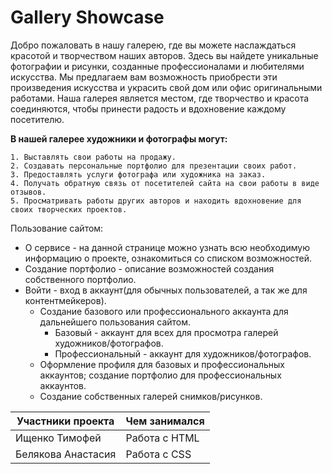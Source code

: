 # **Gallery Showcase**

Добро пожаловать в нашу галерею, где вы можете наслаждаться красотой и творчеством наших авторов. Здесь вы найдете уникальные фотографии и рисунки, созданные профессионалами и любителями искусства. Мы предлагаем вам возможность приобрести эти произведения искусства и украсить свой дом или офис оригинальными работами. Наша галерея является местом, где творчество и красота соединяются, чтобы принести радость и вдохновение каждому посетителю.

**В нашей галерее художники и фотографы могут:**
```
1. Выставлять свои работы на продажу.
2. Создавать персональные портфолио для презентации своих работ.
3. Предоставлять услуги фотографа или художника на заказ.
4. Получать обратную связь от посетителей сайта на свои работы в виде отзывов.
5. Просматривать работы других авторов и находить вдохновение для своих творческих проектов.
```

Пользование сайтом:
- О сервисе - на данной странице можно узнать всю необходимую информацию о проекте, ознакомиться со списком возможностей.
- Создание портфолио - описание возможностей создания собственного портфолио.
- Войти - вход в аккаунт(для обычных пользователей, а так же для контентмейкеров).
  - Создание базового или профессионального аккаунта для дальнейшего пользования сайтом.
    - Базовый - аккаунт для всех для просмотра галерей художников/фотографов.
    - Профессиональный - аккаунт для художников/фотографов.
  - Оформление профиля для базовых и профессиональных аккаунтов; создание портфолио для профессиональных аккаунтов.
  - Создание собственных галерей снимков/рисунков.


|Участники проекта |Чем занимался|
|------------------|-------------|
|Ищенко Тимофей    |Работа с HTML|
|Белякова Анастасия|Работа с CSS |
